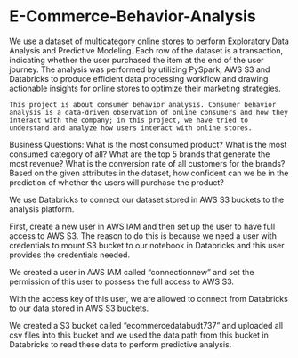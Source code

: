 # E-Commerce-Behavior-Analysis

We use a dataset of multicategory online stores to perform Exploratory Data Analysis and Predictive Modeling. Each row of the dataset is a transaction, indicating whether the user purchased the item at the end of the user journey. The analysis was performed by utilizing PySpark, AWS S3 and Databricks to produce efficient data processing workflow and drawing actionable insights for online stores to optimize their marketing strategies.

	This project is about consumer behavior analysis. Consumer behavior analysis is a data-driven observation of online consumers and how they interact with the company; in this project, we have tried to understand and analyze how users interact with online stores.


Business Questions: 
What is the most consumed product?
What is the most consumed category of all?
What are the top 5 brands that generate the most revenue?
What is the conversion rate of all customers for the brands?
Based on the given attributes in the dataset, how confident can we be in the prediction of  whether the users will purchase the product?


We use Databricks to connect our dataset stored in AWS S3 buckets to the analysis platform.

First, create a new user in AWS IAM and then set up the user to have full access to AWS S3. The reason to do this is because we need a user with credentials to mount S3 bucket to our notebook in Databricks and this user provides the credentials needed.

We created a user in AWS IAM called “connectionnew” and set the permission of this user to possess the full access to AWS S3.

With the access key of this user, we are allowed to connect from Databricks to our data stored in AWS S3 buckets.

We created a S3 bucket called “ecommercedatabudt737” and uploaded all csv files into this bucket and we used the data path from this bucket in Databricks to read these data to perform predictive analysis.
